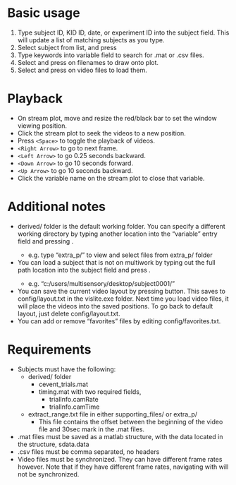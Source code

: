 # Basic usage
1. Type subject ID, KID ID, date, or experiment ID into the subject field. This will update a list of matching subjects as you type.
2. Select subject from list, and press <Enter>
3. Type keywords into variable field to search for .mat or .csv files.
4. Select and press <Enter> on filenames to draw onto plot.
5. Select and press <Enter> on video files to load them.

# Playback
- On stream plot, move and resize the red/black bar to set the window viewing position.
- Click the stream plot to seek the videos to a new position.
- Press `<Space>` to toggle the playback of videos.
- `<Right Arrow>` to go to next frame.
- `<Left Arrow>` to go 0.25 seconds backward.
- `<Down Arrow>` to go 10 seconds forward.
- `<Up Arrow>` to go 10 seconds backward.
- Click the variable name on the stream plot to close that variable.

# Additional notes
- derived/ folder is the default working folder. You can specify a different working directory by typing another location into the “variable” entry field and pressing <Enter>.
    - e.g. type “extra_p/” to view and select files from extra_p/ folder
- You can load a subject that is not on multiwork by typing out the full path location into the subject field and press <Enter>.
    - e.g. “c:/users/multisensory/desktop/subject0001/”
- You can save the current video layout by pressing <SaveLayout> button. This saves to config/layout.txt in the vislite.exe folder. Next time you load video files, it will place the videos into the saved positions. To go back to default layout, just delete config/layout.txt.
- You can add or remove “favorites” files by editing config/favorites.txt.

# Requirements
- Subjects must have the following:
    - derived/ folder
        - cevent_trials.mat
        - timing.mat with two required fields,
            - trialInfo.camRate
            - trialInfo.camTime
    - extract_range.txt file in either supporting_files/ or extra_p/
        - This file contains the offset between the beginning of the video file and 30sec mark in the .mat files.
- .mat files must be saved as a matlab structure, with the data located in the structure, sdata.data
- .csv files must be comma separated, no headers
- Video files must be synchronized. They can have different frame rates however. Note that if they have different frame rates, navigating with <Right Arrow> will not be synchronized.
